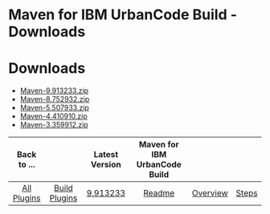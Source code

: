
Maven for IBM UrbanCode Build - Downloads
=========================================

# Downloads

- [Maven-9.913233.zip](https://raw.githubusercontent.com/UrbanCode/IBM-UCB-PLUGINS/main/files/Maven/Maven-9.913233.zip)
- [Maven-8.752932.zip](https://raw.githubusercontent.com/UrbanCode/IBM-UCB-PLUGINS/main/files/Maven/Maven-8.752932.zip)
- [Maven-5.507933.zip](https://raw.githubusercontent.com/UrbanCode/IBM-UCB-PLUGINS/main/files/Maven/Maven-5.507933.zip)
- [Maven-4.410910.zip](https://raw.githubusercontent.com/UrbanCode/IBM-UCB-PLUGINS/main/files/Maven/Maven-4.410910.zip)
- [Maven-3.359912.zip](https://raw.githubusercontent.com/UrbanCode/IBM-UCB-PLUGINS/main/files/Maven/Maven-3.359912.zip)

|Back to ...||Latest Version|Maven for IBM UrbanCode Build |||
| :---: | :---: | :---: | :---: | :---: | :---: |
|[All Plugins](../../index.md)|[Build Plugins](../README.md)|[9.913233](https://raw.githubusercontent.com/UrbanCode/IBM-UCB-PLUGINS/main/files/Maven/Maven-9.913233.zip)|[Readme](README.md)|[Overview](overview.md)|[Steps](steps.md)|
